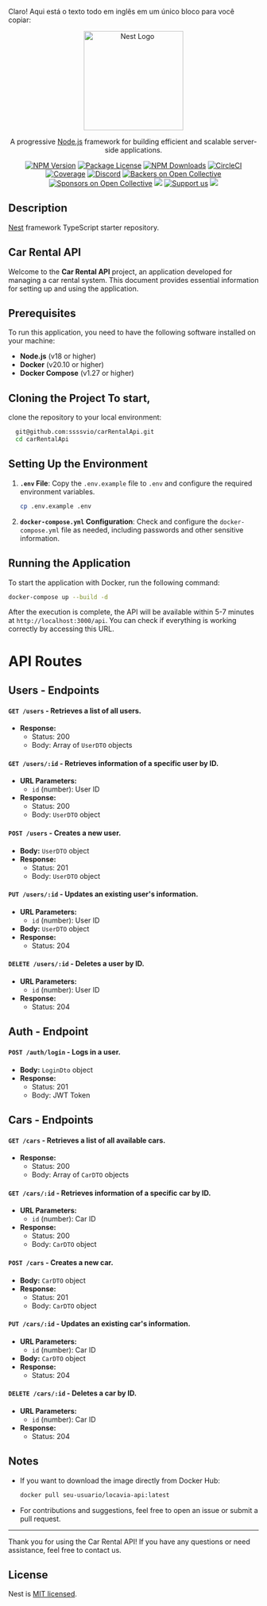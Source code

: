 Claro! Aqui está o texto todo em inglês em um único bloco para você copiar:

<p align="center">
  <a href="http://nestjs.com/" target="blank"
    ><img
      src="https://nestjs.com/img/logo-small.svg"
      width="200"
      alt="Nest Logo"
  /></a>
</p>

[circleci-image]: https://img.shields.io/circleci/build/github/nestjs/nest/master?token=abc123def456
[circleci-url]: https://circleci.com/gh/nestjs/nest

<p align="center">
  A progressive
  <a href="http://nodejs.org" target="_blank">Node.js</a> framework for building
  efficient and scalable server-side applications.
</p>
<p align="center">
  <a href="https://www.npmjs.com/~nestjscore" target="_blank"
    ><img src="https://img.shields.io/npm/v/@nestjs/core.svg" alt="NPM Version"
  /></a>
  <a href="https://www.npmjs.com/~nestjscore" target="_blank"
    ><img
      src="https://img.shields.io/npm/l/@nestjs/core.svg"
      alt="Package License"
  /></a>
  <a href="https://www.npmjs.com/~nestjscore" target="_blank"
    ><img
      src="https://img.shields.io/npm/dm/@nestjs/common.svg"
      alt="NPM Downloads"
  /></a>
  <a href="https://circleci.com/gh/nestjs/nest" target="_blank"
    ><img
      src="https://img.shields.io/circleci/build/github/nestjs/nest/master"
      alt="CircleCI"
  /></a>
  <a
    href="https://coveralls.io/github/nestjs/nest?branch=master"
    target="_blank"
    ><img
      src="https://coveralls.io/repos/github/nestjs/nest/badge.svg?branch=master#9"
      alt="Coverage"
  /></a>
  <a href="https://discord.gg/G7Qnnhy" target="_blank"
    ><img
      src="https://img.shields.io/badge/discord-online-brightgreen.svg"
      alt="Discord"
  /></a>
  <a href="https://opencollective.com/nest#backer" target="_blank"
    ><img
      src="https://opencollective.com/nest/backers/badge.svg"
      alt="Backers on Open Collective"
  /></a>
  <a href="https://opencollective.com/nest#sponsor" target="_blank"
    ><img
      src="https://opencollective.com/nest/sponsors/badge.svg"
      alt="Sponsors on Open Collective"
  /></a>
  <a href="https://paypal.me/kamilmysliwiec" target="_blank"
    ><img src="https://img.shields.io/badge/Donate-PayPal-ff3f59.svg"
  /></a>
  <a href="https://opencollective.com/nest#sponsor" target="_blank"
    ><img
      src="https://img.shields.io/badge/Support%20us-Open%20Collective-41B883.svg"
      alt="Support us"
  /></a>
  <a href="https://twitter.com/nestframework" target="_blank"
    ><img
      src="https://img.shields.io/twitter/follow/nestframework.svg?style=social&label=Follow"
  /></a>
</p>

## Description

[Nest](https://github.com/nestjs/nest) framework TypeScript starter repository.

## Car Rental API

Welcome to the **Car Rental API** project, an application developed for managing a car rental system. This document provides essential information for setting up and using the application.

## Prerequisites

To run this application, you need to have the following software
installed on your machine:

- **Node.js** (v18 or higher)
- **Docker** (v20.10 or
  higher)
- **Docker Compose** (v1.27 or higher)

## Cloning the Project To start,

clone the repository to your local environment:

```bash git clone
  git@github.com:ssssvio/carRentalApi.git
  cd carRentalApi
```

## Setting Up the Environment

1. **`.env` File**: Copy the `.env.example` file to `.env` and configure the required environment variables.

   ```bash
   cp .env.example .env
   ```

2. **`docker-compose.yml` Configuration**: Check and configure the `docker-compose.yml` file as needed, including passwords and other sensitive information.

## Running the Application

To start the application with Docker, run the following command:

```bash
docker-compose up --build -d
```

After the execution is complete, the API will be available within 5-7 minutes at `http://localhost:3000/api`. You can check if everything is working correctly by accessing this URL.

# API Routes

## Users - Endpoints

#### `GET /users` - Retrieves a list of all users.

- **Response:**
  - Status: 200
  - Body: Array of `UserDTO` objects

#### `GET /users/:id` - Retrieves information of a specific user by ID.

- **URL Parameters:**
  - `id` (number): User ID
- **Response:**
  - Status: 200
  - Body: `UserDTO` object

#### `POST /users` - Creates a new user.

- **Body:** `UserDTO` object
- **Response:**
  - Status: 201
  - Body: `UserDTO` object

#### `PUT /users/:id` - Updates an existing user's information.

- **URL Parameters:**
  - `id` (number): User ID
- **Body:** `UserDTO` object
- **Response:**
  - Status: 204

#### `DELETE /users/:id` - Deletes a user by ID.

- **URL Parameters:**
  - `id` (number): User ID
- **Response:**
  - Status: 204

## Auth - Endpoint

#### `POST /auth/login` - Logs in a user.

- **Body:** `LoginDto` object
- **Response:**
  - Status: 201
  - Body: JWT Token

## Cars - Endpoints

#### `GET /cars` - Retrieves a list of all available cars.

- **Response:**
  - Status: 200
  - Body: Array of `CarDTO` objects

#### `GET /cars/:id` - Retrieves information of a specific car by ID.

- **URL Parameters:**
  - `id` (number): Car ID
- **Response:**
  - Status: 200
  - Body: `CarDTO` object

#### `POST /cars` - Creates a new car.

- **Body:** `CarDTO` object
- **Response:**
  - Status: 201
  - Body: `CarDTO` object

#### `PUT /cars/:id` - Updates an existing car's information.

- **URL Parameters:**
  - `id` (number): Car ID
- **Body:** `CarDTO` object
- **Response:**
  - Status: 204

#### `DELETE /cars/:id` - Deletes a car by ID.

- **URL Parameters:**
  - `id` (number): Car ID
- **Response:**
  - Status: 204

## Notes

- If you want to download the image directly from Docker Hub:

  ```bash
  docker pull seu-usuario/locavia-api:latest
  ```

- For contributions and suggestions, feel free to open an issue or submit a pull request.

---

Thank you for using the Car Rental API! If you have any questions or need assistance, feel free to contact us.

## License

Nest is [MIT licensed](LICENSE).
